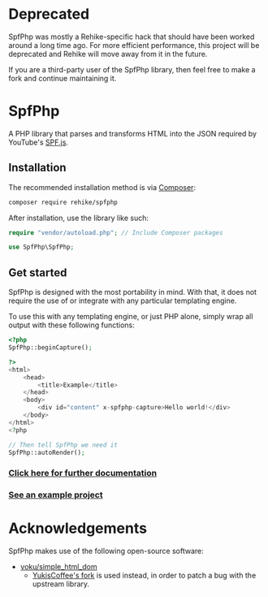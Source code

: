 # Deprecated

SpfPhp was mostly a Rehike-specific hack that should have been worked around a long time ago. For more efficient performance, this project will be deprecated and Rehike will move away from it in the future.

If you are a third-party user of the SpfPhp library, then feel free to make a fork and continue maintaining it.

# SpfPhp

A PHP library that parses and transforms HTML into the JSON required by YouTube's [SPF.js](//github.com/youtube/spfjs).

## Installation

The recommended installation method is via [Composer](//getcomposer.org):

```sh
composer require rehike/spfphp
```

After installation, use the library like such:

```php
require "vendor/autoload.php"; // Include Composer packages

use SpfPhp\SpfPhp;
```

## Get started

SpfPhp is designed with the most portability in mind. With that, it does not require the use of or integrate with any particular templating engine.

To use this with any templating engine, or just PHP alone, simply wrap all output with these following functions:

```php
<?php
SpfPhp::beginCapture();

?>
<html>
    <head>
        <title>Example</title>
    </head>
    <body>
        <div id="content" x-spfphp-capture>Hello world!</div>
    </body>
</html>
<?php

// Then tell SpfPhp we need it
SpfPhp::autoRender();
```

### [Click here for further documentation](//github.com/Rehike/SpfPhp/wiki)

### [See an example project](//github.com/YukisCoffee/spfphp-example)

# Acknowledgements

SpfPhp makes use of the following open-source software:

- [voku/simple_html_dom](//github.com/voku/simple_html_dom)
   - [YukisCoffee's fork](//github.com/yukiscoffee/simple_html_dom) is used instead, in order to patch a bug with the upstream library.
